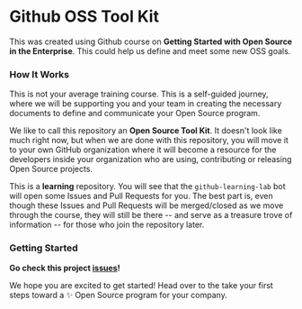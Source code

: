# Github OSS Tool Kit

This was created using Github course on **Getting Started with Open Source in the Enterprise**. This could help us define and meet some new OSS goals.

### How It Works

This is not your average training course. This is a self-guided journey, where we will be supporting you and your team in creating the necessary documents to define and communicate your Open Source program.

We like to call this repository an **Open Source Tool Kit**. It doesn't look like much right now, but when we are done with this repository, you will move it to your own  GitHub organization where it will become a resource for the developers inside your organization who are using, contributing or releasing Open Source projects.

This is a **learning** repository. You will see that the `github-learning-lab` bot will open some Issues and Pull Requests for you. The best part is, even though these Issues and Pull Requests will be merged/closed as we move through the course, they will still be there -- and serve as a treasure trove of information -- for those who join the repository later.  

### Getting Started

**Go check this project [issues](https://github.com/bonitasoft-labs/oss-enterprise/issues)!**

We hope you are excited to get started! Head over to the take your first steps toward a :sparkles: Open Source program for your company.

